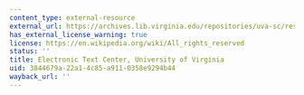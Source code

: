 ```yaml
---
content_type: external-resource
external_url: https://archives.lib.virginia.edu/repositories/uva-sc/resources/university_of_virginia_electronic_text_center_reco
has_external_license_warning: true
license: https://en.wikipedia.org/wiki/All_rights_reserved
status: ''
title: Electronic Text Center, University of Virginia
uid: 3844679a-22a1-4c85-a911-0358e9294b44
wayback_url: ''
---
```

